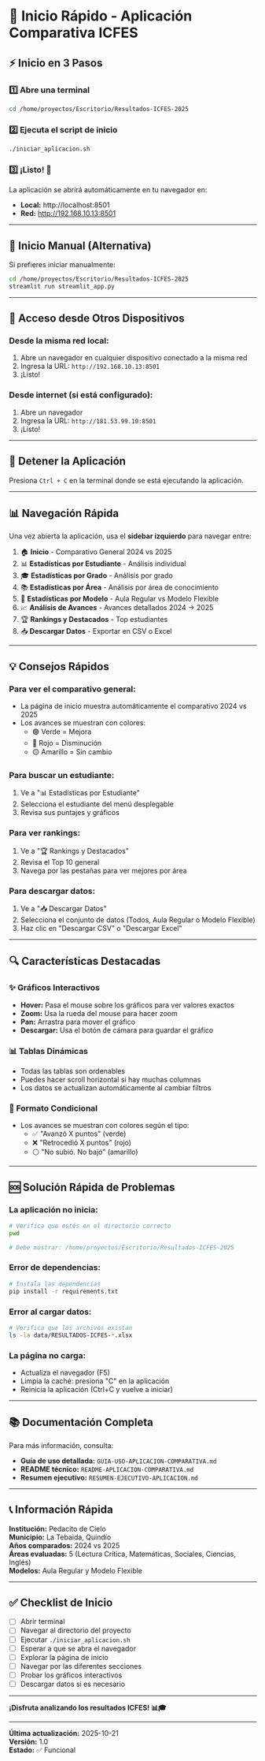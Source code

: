# 🚀 Inicio Rápido - Aplicación Comparativa ICFES

## ⚡ Inicio en 3 Pasos

### 1️⃣ Abre una terminal

```bash
cd /home/proyectos/Escritorio/Resultados-ICFES-2025
```

### 2️⃣ Ejecuta el script de inicio

```bash
./iniciar_aplicacion.sh
```

### 3️⃣ ¡Listo! 🎉

La aplicación se abrirá automáticamente en tu navegador en:
- **Local:** http://localhost:8501
- **Red:** http://192.168.10.13:8501

---

## 🔧 Inicio Manual (Alternativa)

Si prefieres iniciar manualmente:

```bash
cd /home/proyectos/Escritorio/Resultados-ICFES-2025
streamlit run streamlit_app.py
```

---

## 📱 Acceso desde Otros Dispositivos

### Desde la misma red local:

1. Abre un navegador en cualquier dispositivo conectado a la misma red
2. Ingresa la URL: `http://192.168.10.13:8501`
3. ¡Listo!

### Desde internet (si está configurado):

1. Abre un navegador
2. Ingresa la URL: `http://181.53.99.10:8501`
3. ¡Listo!

---

## 🛑 Detener la Aplicación

Presiona `Ctrl + C` en la terminal donde se está ejecutando la aplicación.

---

## 📊 Navegación Rápida

Una vez abierta la aplicación, usa el **sidebar izquierdo** para navegar entre:

1. 🏠 **Inicio** - Comparativo General 2024 vs 2025
2. 📊 **Estadísticas por Estudiante** - Análisis individual
3. 🎓 **Estadísticas por Grado** - Análisis por grado
4. 📚 **Estadísticas por Área** - Análisis por área de conocimiento
5. 🏫 **Estadísticas por Modelo** - Aula Regular vs Modelo Flexible
6. 📈 **Análisis de Avances** - Avances detallados 2024 → 2025
7. 🏆 **Rankings y Destacados** - Top estudiantes
8. 📥 **Descargar Datos** - Exportar en CSV o Excel

---

## 💡 Consejos Rápidos

### Para ver el comparativo general:
- La página de inicio muestra automáticamente el comparativo 2024 vs 2025
- Los avances se muestran con colores:
  - 🟢 Verde = Mejora
  - 🔴 Rojo = Disminución
  - 🟡 Amarillo = Sin cambio

### Para buscar un estudiante:
1. Ve a "📊 Estadísticas por Estudiante"
2. Selecciona el estudiante del menú desplegable
3. Revisa sus puntajes y gráficos

### Para ver rankings:
1. Ve a "🏆 Rankings y Destacados"
2. Revisa el Top 10 general
3. Navega por las pestañas para ver mejores por área

### Para descargar datos:
1. Ve a "📥 Descargar Datos"
2. Selecciona el conjunto de datos (Todos, Aula Regular o Modelo Flexible)
3. Haz clic en "Descargar CSV" o "Descargar Excel"

---

## 🔍 Características Destacadas

### ✨ Gráficos Interactivos
- **Hover:** Pasa el mouse sobre los gráficos para ver valores exactos
- **Zoom:** Usa la rueda del mouse para hacer zoom
- **Pan:** Arrastra para mover el gráfico
- **Descargar:** Usa el botón de cámara para guardar el gráfico

### 📊 Tablas Dinámicas
- Todas las tablas son ordenables
- Puedes hacer scroll horizontal si hay muchas columnas
- Los datos se actualizan automáticamente al cambiar filtros

### 🎨 Formato Condicional
- Los avances se muestran con colores según el tipo:
  - ✅ "Avanzó X puntos" (verde)
  - ❌ "Retrocedió X puntos" (rojo)
  - ⚪ "No subió. No bajó" (amarillo)

---

## 🆘 Solución Rápida de Problemas

### La aplicación no inicia:
```bash
# Verifica que estés en el directorio correcto
pwd

# Debe mostrar: /home/proyectos/Escritorio/Resultados-ICFES-2025
```

### Error de dependencias:
```bash
# Instala las dependencias
pip install -r requirements.txt
```

### Error al cargar datos:
```bash
# Verifica que los archivos existan
ls -la data/RESULTADOS-ICFES-*.xlsx
```

### La página no carga:
- Actualiza el navegador (F5)
- Limpia la caché: presiona "C" en la aplicación
- Reinicia la aplicación (Ctrl+C y vuelve a iniciar)

---

## 📚 Documentación Completa

Para más información, consulta:

- **Guía de uso detallada:** `GUIA-USO-APLICACION-COMPARATIVA.md`
- **README técnico:** `README-APLICACION-COMPARATIVA.md`
- **Resumen ejecutivo:** `RESUMEN-EJECUTIVO-APLICACION.md`

---

## 📞 Información Rápida

**Institución:** Pedacito de Cielo  
**Municipio:** La Tebaida, Quindío  
**Años comparados:** 2024 vs 2025  
**Áreas evaluadas:** 5 (Lectura Crítica, Matemáticas, Sociales, Ciencias, Inglés)  
**Modelos:** Aula Regular y Modelo Flexible

---

## ✅ Checklist de Inicio

- [ ] Abrir terminal
- [ ] Navegar al directorio del proyecto
- [ ] Ejecutar `./iniciar_aplicacion.sh`
- [ ] Esperar a que se abra el navegador
- [ ] Explorar la página de inicio
- [ ] Navegar por las diferentes secciones
- [ ] Probar los gráficos interactivos
- [ ] Descargar datos si es necesario

---

**¡Disfruta analizando los resultados ICFES! 📊🎓**

---

**Última actualización:** 2025-10-21  
**Versión:** 1.0  
**Estado:** ✅ Funcional


